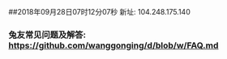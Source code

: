 ##2018年09月28日07时12分07秒 新址: 104.248.175.140
### 兔友常见问题及解答: https://github.com/wanggonging/d/blob/w/FAQ.md
